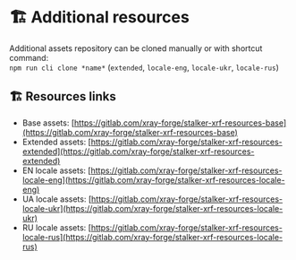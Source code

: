 # 🏗️ Additional resources

Additional assets repository can be cloned manually or with shortcut command: <br/>
`npm run cli clone *name*` (`extended`, `locale-eng`, `locale-ukr`, `locale-rus`)

## 🏗️ Resources links

- Base assets: [https://gitlab.com/xray-forge/stalker-xrf-resources-base](https://gitlab.com/xray-forge/stalker-xrf-resources-base)
- Extended assets: [https://gitlab.com/xray-forge/stalker-xrf-resources-extended](https://gitlab.com/xray-forge/stalker-xrf-resources-extended)
- EN locale assets: [https://gitlab.com/xray-forge/stalker-xrf-resources-locale-eng](https://gitlab.com/xray-forge/stalker-xrf-resources-locale-eng)
- UA locale assets: [https://gitlab.com/xray-forge/stalker-xrf-resources-locale-ukr](https://gitlab.com/xray-forge/stalker-xrf-resources-locale-ukr)
- RU locale assets: [https://gitlab.com/xray-forge/stalker-xrf-resources-locale-rus](https://gitlab.com/xray-forge/stalker-xrf-resources-locale-rus)
